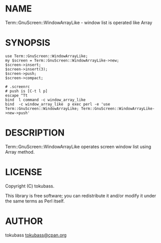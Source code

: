 # NAME

Term::GnuScreen::WindowArrayLike - window list is operated like Array

# SYNOPSIS

    use Term::GnuScreen::WindowArrayLike;
    my $screen = Term::GnuScreen::WindowArrayLike->new;
    $screen->insert;
    $screen->insert(3);
    $screen->push;
    $screen->compact;

    # .screenrc
    # push is [C-t l p]
    escape ^Tt
    bind  l command -c window_array_like
    bind  -c window_array_like  p exec perl -e 'use Term::GnuScreen::WindowArrayLike; Term::GnuScreen::WindowArrayLike->new->push'

# DESCRIPTION

Term::GnuScreen::WindowArrayLike operates screen window list using Array method.

# LICENSE

Copyright (C) tokubass.

This library is free software; you can redistribute it and/or modify
it under the same terms as Perl itself.

# AUTHOR

tokubass <tokubass@cpan.org>
